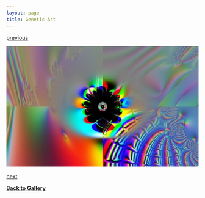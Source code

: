 ```yaml
---
layout: page
title: Genetic Art
---
```


[previous](page5-1008-full.html)

![](page5-1009-full.jpg)

[next](page5-1010-full.html)		

[**Back to Gallery**](../index.html)
